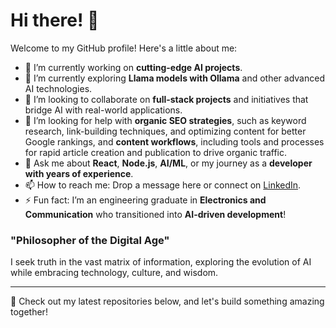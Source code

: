 # Hi there! 👋

Welcome to my GitHub profile! Here's a little about me:

- 🔭 I’m currently working on **cutting-edge AI projects**.
- 🌱 I’m currently exploring **Llama models with Ollama** and other advanced AI technologies.
- 👯 I’m looking to collaborate on **full-stack projects** and initiatives that bridge AI with real-world applications.
- 🤔 I’m looking for help with **organic SEO strategies**, such as keyword research, link-building techniques, and optimizing content for better Google rankings, and **content workflows**, including tools and processes for rapid article creation and publication to drive organic traffic.
- 💬 Ask me about **React**, **Node.js**, **AI/ML**, or my journey as a **developer with years of experience**.
- 📫 How to reach me: Drop a message here or connect on [LinkedIn](https://www.linkedin.com/in/your-profile).
- ⚡ Fun fact: I’m an engineering graduate in **Electronics and Communication** who transitioned into **AI-driven development**!

### "Philosopher of the Digital Age"

I seek truth in the vast matrix of information, exploring the evolution of AI while embracing technology, culture, and wisdom.

---

🚀 Check out my latest repositories below, and let's build something amazing together!

<!--
**TRitesh/tritesh** is a ✨ _special_ ✨ repository because its `README.md` (this file) appears on your GitHub profile.

Here are some ideas to get you started:

- 🔭 I’m currently working on ...
- 🌱 I’m currently learning ...
- 👯 I’m looking to collaborate on ...
- 🤔 I’m looking for help with ...
- 💬 Ask me about ...
- 📫 How to reach me: ...
- 😄 Pronouns: ...
- ⚡ Fun fact: ...
-->
